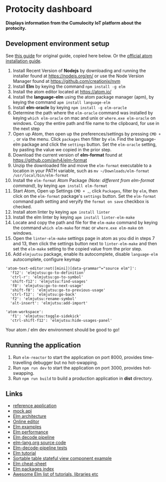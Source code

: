 # Protocity dashboard
**Displays information from the Cumulocity IoT platform about the protocity.**

## Development environment setup
See [this guide](https://github.com/knowthen/elm/blob/master/DEVSETUP.md) for original guide, copied here below. Or the [official atom installation guide](https://atom.io/packages/language-elm).

1. Install Recent Version of **Nodejs** by downloading and running the installer found at https://nodejs.org/en/ or use the Node Version Manager found at https://github.com/creationix/nvm
2. Install **Elm** by keying the command `npm install -g elm`
3. Install the atom editor located at https://atom.io/
4. Install the **language-elm** using the atom package manager (apm), by keying the command `apm install language-elm`
5. Install **elm-oracle** by keying `npm install -g elm-oracle`
6. Determine the path where the `elm-oracle` command was installed by keying `which elm-oracle` on mac and unix or `where.exe elm-oracle` on windows.  Copy the entire path and file name to the clipboard, for use in the next step
7. Open up Atom, then open up the preferences/settings by pressing `CMD + ,` or via the menu. Click `packages` then filter by `elm`. Find the language-elm package and click the `settings` button. Set the `elm-oracle` setting, by pasting the value we copied in the prior step.
10. Download the current version of **elm-format** found at https://github.com/avh4/elm-format
11. Unzip the downloaded file and move the `elm-format` executable to a location in your PATH variable, such as `mv ~/Downloads/elm-format /usr/local/bin/elm-format`
12. Install the `elm-format` Atom Package *(Note: different from elm-format command)*, by keying `apm install elm-format`
13. Start Atom, Open up Settings `CMD + ,`, click `Packages`, filter by `elm`, then click on the `elm-format` package's `settings` button. Set the `elm-format` command path setting and veryify the `format on save` checkbox is checked.
14. Install atom linter by keying `apm install linter`
15. Install the elm linter by keying `apm install linter-elm-make`
16. Locate and copy the path and file for the `elm-make` command by keying the command `which elm-make` for mac or `where.exe elm-make` on windows.
17. Open the `linter-elm-make` settings page in atom as you did in steps 7 and 13, then click the settings button next to `linter-elm-make` and then set the `elm-make` setting to the copied value from the prior step.
18. Add `elmjuutsu` package, enable its autocomplete, disable `language-elm` autocomplete, configure keymap

```
'atom-text-editor:not([mini])[data-grammar^="source elm"]':
  'f12': 'elmjutsu:go-to-definition'
  'ctrl-r': 'elmjutsu:go-to-symbol'
  'shift-f12': 'elmjutsu:find-usages'
  'f8': 'elmjutsu:go-to-next-usage'
  'shift-f8': 'elmjutsu:go-to-previous-usage'
  'ctrl-f12': 'elmjutsu:go-back'
  'f2': 'elmjutsu:rename-symbol'
  'alt-insert': 'elmjutsu:add-import'

'atom-workspace':
  'f1': 'elmjutsu:toggle-sidekick'
  'ctrl-shift-f12': 'elmjutsu:hide-usages-panel'
```
Your atom / elm dev environment should be good to go!

## Running the application
1. Run `elm-reactor` to start the application on port 8000, provides time-travelling debugger but no hot-swapping.
2. Run `npm run dev` to start the application on port 3000, provides hot-swapping.
3. Run `npm run build` to build a production application in **dist** directory.

## Links
- [reference application](https://github.com/knowthen/elm/blob/master/scorekeeper-plays-section/Main.elm)
- [mock api](https://reqres.in/)
- [Elm architecture](https://guide.elm-lang.org/architecture/)
- [Online editor](http://elm-lang.org/examples/hello-html)
- [Elm examples](http://elm-lang.org/examples)
- [Elm performance](http://elm-lang.org/blog/blazing-fast-html-round-two)
- [Elm decode pipeline](http://package.elm-lang.org/packages/NoRedInk/elm-decode-pipeline/latest)
- [elm-lang.org source code](https://github.com/elm-lang/package.elm-lang.org/)
- [Elm-decode-pipeline tests](https://github.com/NoRedInk/elm-decode-pipeline/blob/master/tests/Tests.elm)
- [Elm tutorial](https://www.elm-tutorial.org/en/)
- [Sortable table stateful view component example](https://github.com/evancz/elm-sortable-table)
- [Elm cheat-sheet](https://github.com/izdi/elm-cheat-sheet)
- [Elm packages index](http://package.elm-lang.org/)
- [Awesome Elm list of tutorials, libraries etc](https://github.com/isRuslan/awesome-elm)
